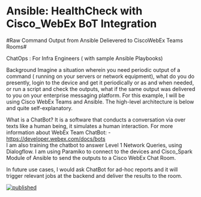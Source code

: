 # Ansible: HealthCheck with Cisco_WebEx BoT Integration #
#Raw Command Output from Ansible Delievered to CiscoWebEx Teams Rooms#

ChatOps : For Infra Engineers ( with sample Ansible Playbooks) 

Background
Imagine a situation wherein you need periodic output of a command ( running on your servers or network equipment), what do you do presently, login to the device and get it periodically or as and when needed, or run a script and check the outputs, what if the same output was delivered to you on your enterprise messaging platform. For this example, I will be using Cisco WebEx Teams and Ansible. 
The high-level architecture is below and quite self-explanatory. 


What is a ChatBot?
It is a software that conducts a conversation via over texts like a human being, it simulates a human interaction. For more information about WebEx Team ChatBot: -
https://developer.webex.com/docs/bots		
I am also training the chatbot to answer Level 1 Network Queries, using Dialogflow.
I am using Paramiko to connect to the devices and Cisco_Spark Module of Ansible to send the outputs to a Cisco WebEx Chat Room.

In future use cases, I would ask ChatBot for ad-hoc reports and it will trigger relevant jobs at the backend and deliver the results to the room. 

[![published](https://static.production.devnetcloud.com/codeexchange/assets/images/devnet-published.svg)](https://developer.cisco.com/codeexchange/github/repo/mayanknauni/Ansible_HealthCheck_BoT)
